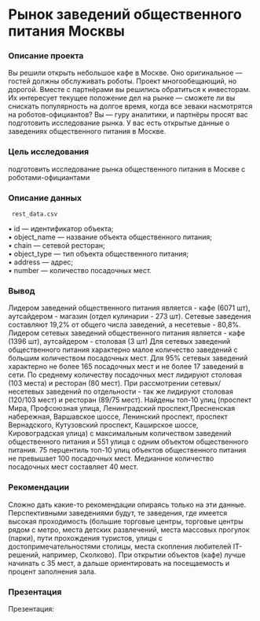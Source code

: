 # Рынок заведений общественного питания Москвы

### Описание проекта

Вы решили открыть небольшое кафе в Москве. Оно оригинальное — гостей должны обслуживать роботы. Проект многообещающий, но дорогой. Вместе с партнёрами вы решились обратиться к инвесторам. Их интересует текущее положение дел на рынке — сможете ли вы снискать популярность на долгое время, когда все зеваки насмотрятся на роботов-официантов? Вы — гуру аналитики, и партнёры просят вас подготовить исследование рынка. У вас есть открытые данные о заведениях общественного питания в Москве.

### Цель исследования 
подготовить исследование рынка общественного питания в Москве c роботами-официантами

### Описание данных

     rest_data.csv

• id — идентификатор объекта;<br>
• object_name — название объекта общественного питания;<br>
• chain — сетевой ресторан;<br>
• object_type — тип объекта общественного питания;<br>
• address — адрес;<br>
• number — количество посадочных мест.<br>


### Вывод

Лидером заведений общественного питания является - кафе (6071 шт), аутсайдером - магазин (отдел кулинарии - 273 шт). Сетевые заведения составляют 19,2% от общего числа заведений, а несетевые - 80,8%. Лидером сетевых заведений общественного питания является - кафе (1396 шт), аутсайдером - столовая (3 шт) Для сетевых заведений общественного питания характерно малое количество заведений с большим количеством посадочных мест. Для 95% сетевых заведений характерно не более 165 посадочных мест и не более 17 заведений в сети. По среднему количеству посадочных мест лидируют столовая (103 места) и ресторан (80 мест). При рассмотрении сетевых/несетевых заведений по отдельности - так же лидируют столовая (120/103 мест) и ресторан (89/75 мест). Найдены топ-10 улиц (проспект Мира, Профсоюзная улица, Ленинградский проспект,Пресненская набережная, Варшавское шоссе, Ленинский проспект, проспект Вернадского, Кутузовский проспект, Каширское шоссе, Кировоградская улица) с максимальным количеством заведений общественного питания и 551 улица с одним объектом общественного питания. 75 перцентиль топ-10 улиц объектов общественного питания не превышает 100 посадочных мест. Медианное количество посадочных мест составляет 40 мест.

### Рекомендации

Сложно дать какие-то рекомендации опираясь только на эти данные. Перспективными заведениями будут, те заведения, где имеется высокая проходимость (большие торговые центры, торговые центры рядом с метро, места детских развлечений, места массовых прогулок (парки), пути прохождения туристов, улицы с достопримечательностями столицы, места скопления любителей IT-решений, например, Сколково).
При открытии объектов (кафе) лучше начинать с 35 мест, а дальше ориентировать на посещаемость и процент заполнения зала.

### Презентация

Презентация:
